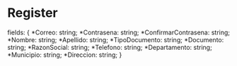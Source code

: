 # Register

fields:
{
    *Correo: string; 
    *Contrasena: string;
    *ConfirmarContrasena: string;
    *Nombre: string; 
    *Apellido: string;
    *TipoDocumento: string;
    *Documento: string;
    *RazonSocial: string;
    *Telefono: string;
    *Departamento: string;
    *Municipio: string;
    *Direccion: string;
}